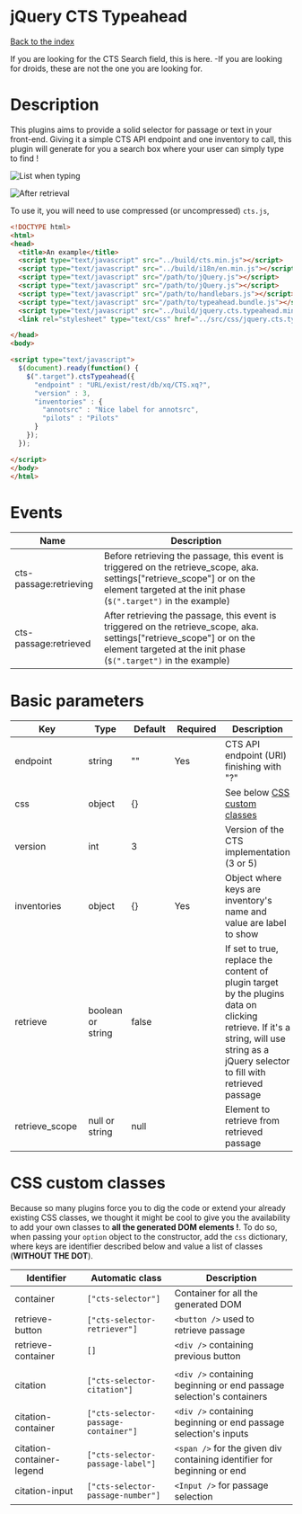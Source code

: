 jQuery CTS Typeahead
===

[Back to the index](../../README.md)

If you are looking for the CTS Search field, this is here. -If you are looking for droids, these are not the one you are looking for.

# Description

This plugins aims to provide a solid selector for passage or text in your front-end. Giving it a simple CTS API endpoint and one inventory to call, this plugin will generate for you a search box where your user can simply type to find !

![List when typing](./img/screenshot.jquery.cts.typeahead.list.png)

![After retrieval](./img/screenshot.jquery.cts.typeahead.retrieved.png)

To use it, you will need to use compressed (or uncompressed) `cts.js`, 

```html
<!DOCTYPE html>
<html>
<head>
  <title>An example</title>
  <script type="text/javascript" src="../build/cts.min.js"></script>
  <script type="text/javascript" src="../build/i18n/en.min.js"></script>
  <script type="text/javascript" src="/path/to/jQuery.js"></script>
  <script type="text/javascript" src="/path/to/jQuery.js"></script>
  <script type="text/javascript" src="/path/to/handlebars.js"></script>
  <script type="text/javascript" src="/path/to/typeahead.bundle.js"></script>
  <script type="text/javascript" src="../build/jquery.cts.typeahead.min.js"></script>
  <link rel="stylesheet" type="text/css" href="../src/css/jquery.cts.typeahead.css" />

</head>
<body>

<script type="text/javascript">
  $(document).ready(function() {
    $(".target").ctsTypeahead({
      "endpoint" : "URL/exist/rest/db/xq/CTS.xq?",
      "version" : 3,
      "inventories" : {
        "annotsrc" : "Nice label for annotsrc",
        "pilots" : "Pilots"
      }
    });
  });

</script>
</body>
</html>
```

# Events

| Name                   | Description
|------------------------|---------------------------------
| cts-passage:retrieving | Before retrieving the passage, this event is triggered on the retrieve_scope, aka. settings["retrieve_scope"] or on the element targeted at the init phase (`$(".target")` in the example)
| cts-passage:retrieved  | After retrieving the passage, this event is triggered on the retrieve_scope, aka. settings["retrieve_scope"] or on the element targeted at the init phase (`$(".target")` in the example)

# Basic parameters

| Key            | Type              | Default | Required | Description
|----------------|-------------------|---------|----------|------------------
| endpoint       | string            |    ""   |    Yes   | CTS API endpoint (URI) finishing with "?"
| css            | object            |    {}   |          | See below [CSS custom classes](#css-custom-classes)
| version        | int               |    3    |          | Version of the CTS implementation (3 or 5)
| inventories    | object            |    {}   |    Yes   | Object where keys are inventory's name and value are label to show
| retrieve       | boolean or string | false   |          | If set to true, replace the content of plugin target by the plugins data on clicking retrieve. If it's a string, will use string as a jQuery selector to fill with retrieved passage
| retrieve_scope | null or string    | null    |          | Element to retrieve from retrieved passage

# CSS custom classes

Because so many plugins force you to dig the code or extend your already existing CSS classes, we thought it might be cool to give you the availability to add your own classes to **all the generated DOM elements !**. To do so, when passing your `option` object to the constructor, add the `css` dictionary, where keys are identifier described below and value a list of classes (**WITHOUT THE DOT**).

|      Identifier           |  Automatic class                     | Description
|---------------------------|--------------------------------------|--------------
| container                 | `["cts-selector"]`                   | Container for all the generated DOM
| retrieve-button           | `["cts-selector-retriever"]`         | `<button />` used to retrieve passage
| retrieve-container        | `[]`                                 | `<div />` containing previous button
|                           |                                      |
| citation                  | `["cts-selector-citation"]`          | `<div />` containing beginning or end passage selection's containers
| citation-container        | `["cts-selector-passage-container"]` | `<div />` containing beginning or end passage selection's inputs
| citation-container-legend | `["cts-selector-passage-label"]`     | `<span />` for the given div containing identifier for beginning or end
| citation-input            | `["cts-selector-passage-number"]`    | `<Input />` for passage selection